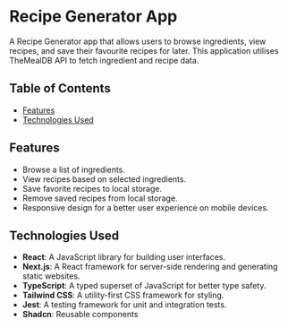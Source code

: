 # Recipe Generator App

A Recipe Generator app that allows users to browse ingredients, view recipes, and save their favourite recipes for later. This application utilises TheMealDB API to fetch ingredient and recipe data.

## Table of Contents

- [Features](#features)
- [Technologies Used](#technologies-used)

  
## Features

- Browse a list of ingredients.
- View recipes based on selected ingredients.
- Save favorite recipes to local storage.
- Remove saved recipes from local storage.
- Responsive design for a better user experience on mobile devices.

## Technologies Used

- **React**: A JavaScript library for building user interfaces.
- **Next.js**: A React framework for server-side rendering and generating static websites.
- **TypeScript**: A typed superset of JavaScript for better type safety.
- **Tailwind CSS**: A utility-first CSS framework for styling.
- **Jest**: A testing framework for unit and integration tests.
- **Shadcn**: Reusable components

